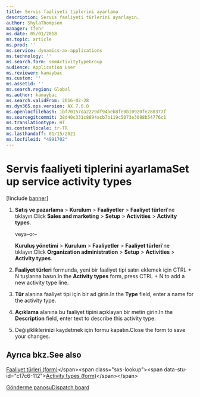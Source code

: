```yaml
---
title: Servis faaliyeti tiplerini ayarlama
description: Servis faaliyeti türlerini ayarlayın.
author: ShylaThompson
manager: tfehr
ms.date: 05/01/2018
ms.topic: article
ms.prod: ''
ms.service: dynamics-ax-applications
ms.technology: ''
ms.search.form: smmActivityTypeGroup
audience: Application User
ms.reviewer: kamaybac
ms.custom: ''
ms.assetid: ''
ms.search.region: Global
ms.author: kamaybac
ms.search.validFrom: 2016-02-28
ms.dyn365.ops.version: AX 7.0.0
ms.openlocfilehash: 1bf70157da2279df94beb8fe0b10920fe288377f
ms.sourcegitcommit: 38d40c331c8894acb7b119c5073e3088b54776c1
ms.translationtype: HT
ms.contentlocale: tr-TR
ms.lasthandoff: 01/15/2021
ms.locfileid: "4991702"
---
```

# <a name="set-up-service-activity-types"></a><span data-ttu-id="c17c6-103">Servis faaliyeti tiplerini ayarlama</span><span class="sxs-lookup"><span data-stu-id="c17c6-103">Set up service activity types</span></span> 

[!include [banner](../includes/banner.md)]


1.  <span data-ttu-id="c17c6-104">**Satış ve pazarlama** \> **Kurulum** \> **Faaliyetler** \> **Faaliyet türleri**'ne tıklayın.</span><span class="sxs-lookup"><span data-stu-id="c17c6-104">Click **Sales and marketing** \> **Setup** \> **Activities** \> **Activity types**.</span></span>
    
    <span data-ttu-id="c17c6-105">veya</span><span class="sxs-lookup"><span data-stu-id="c17c6-105">–or–</span></span>
    
    <span data-ttu-id="c17c6-106">**Kuruluş yönetimi** \> **Kurulum** \> **Faaliyetler** \> **Faaliyet türleri**'ne tıklayın.</span><span class="sxs-lookup"><span data-stu-id="c17c6-106">Click **Organization administration** \> **Setup** \> **Activities** \> **Activity types**.</span></span>

2.  <span data-ttu-id="c17c6-107">**Faaliyet türleri** formunda, yeni bir faaliyet tipi satırı eklemek için CTRL + N tuşlarına basın.</span><span class="sxs-lookup"><span data-stu-id="c17c6-107">In the **Activity types** form, press CTRL + N to add a new activity type line.</span></span>

3.  <span data-ttu-id="c17c6-108">**Tür** alanına faaliyet tipi için bir ad girin.</span><span class="sxs-lookup"><span data-stu-id="c17c6-108">In the **Type** field, enter a name for the activity type.</span></span>

4.  <span data-ttu-id="c17c6-109">**Açıklama** alanına bu faaliyet tipini açıklayan bir metin girin.</span><span class="sxs-lookup"><span data-stu-id="c17c6-109">In the **Description** field, enter text to describe this activity type.</span></span>

5.  <span data-ttu-id="c17c6-110">Değişikliklerinizi kaydetmek için formu kapatın.</span><span class="sxs-lookup"><span data-stu-id="c17c6-110">Close the form to save your changes.</span></span>

## <a name="see-also"></a><span data-ttu-id="c17c6-111">Ayrıca bkz.</span><span class="sxs-lookup"><span data-stu-id="c17c6-111">See also</span></span>

<span data-ttu-id="c17c6-112">[Faaliyet türleri (form)](https://technet.microsoft.com/library/aa583718\(v=ax.60\))</span><span class="sxs-lookup"><span data-stu-id="c17c6-112">[Activity types (form)](https://technet.microsoft.com/library/aa583718\(v=ax.60\))</span></span>

[<span data-ttu-id="c17c6-113">Gönderme panosu</span><span class="sxs-lookup"><span data-stu-id="c17c6-113">Dispatch board</span></span>](dispatch-board.md)

  


